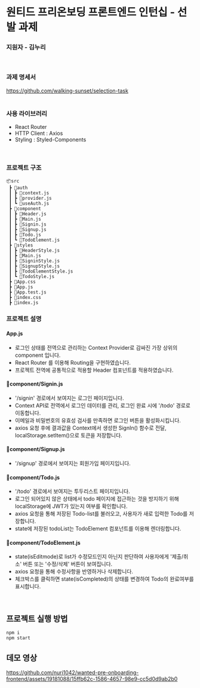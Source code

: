 # 원티드 프리온보딩 프론트엔드 인턴십 - 선발 과제

### 지원자 - 김누리
<br/>

### 과제 명세서
https://github.com/walking-sunset/selection-task
<br />
<br />

### 사용 라이브러리
- React Router
- HTTP Client : Axios
- Styling : Styled-Components
<br/>

### 프로젝트 구조

```
📦src
 ┣ 📂auth
 ┃ ┣ 📜context.js
 ┃ ┣ 📜provider.js
 ┃ ┗ 📜useAuth.js
 ┣ 📂component
 ┃ ┣ 📜Header.js
 ┃ ┣ 📜Main.js
 ┃ ┣ 📜Signin.js
 ┃ ┣ 📜Signup.js
 ┃ ┣ 📜Todo.js
 ┃ ┗ 📜TodoElement.js
 ┣ 📂styles
 ┃ ┣ 📜HeaderStyle.js
 ┃ ┣ 📜Main.js
 ┃ ┣ 📜SigninStyle.js
 ┃ ┣ 📜SignupStyle.js
 ┃ ┣ 📜TodoElementStyle.js
 ┃ ┗ 📜TodoStyle.js
 ┣ 📜App.css
 ┣ 📜App.js
 ┣ 📜App.test.js
 ┣ 📜index.css
 ┣ 📜index.js
```

### 프로젝트 설명

#### App.js
- 로그인 상태를 전역으로 관리하는 Context Provider로 감싸진 가장 상위의 component 입니다.
- React Router 를 이용해 Routing을 구현하였습니다.
- 프로젝트 전역에 공통적으로 적용할 Header 컴포넌트를 적용하였습니다.

#### 📂component/Signin.js
- '/signin' 경로에서 보여지는 로그인 페이지입니다.
- Context API로 전역에서 로그인 데이터를 관리, 로그인 완료 시에 '/todo' 경로로 이동합니다.
- 이메일과 비밀번호의 유효성 검사를 만족하면 로그인 버튼을 활성화시킵니다.
- axios 요청 후에 결과값을 Context에서 생성한 SignIn() 함수로 전달, localStorage.setItem()으로 토큰을 저장합니다.

#### 📂component/Signup.js
- '/signup' 경로에서 보여지는 회원가입 페이지입니다.

#### 📂component/Todo.js
- '/todo' 경로에서 보여지는 투두리스트 페이지입니다.
- 로그인 되어있지 않은 상태에서 todo 페이지에 접근하는 것을 방지하기 위해 localStorage에 JWT가 있는지 여부를 확인합니다.
- axios 요청을 통해 저장된 Todo-list를 불러오고, 사용자가 새로 입력한 Todo를 저장합니다.
- state에 저장된 todoList는 TodoElement 컴포넌트를 이용해 렌더링합니다.

#### 📂component/TodoElement.js
- state(isEditmode)로 list가 수정모드인지 아닌지 판단하여 사용자에게 '제출/취소' 버튼 또는 '수정/삭제' 버튼이 보여집니다.
- axios 요청을 통해 수정사항을 반영하거나 삭제합니다.
- 체크박스를 클릭하면 state(isCompleted)의 상태를 변경하여 Todo의 완료여부를 표시합니다.
<br />

## 프로젝트 실행 방법

```
npm i
npm start
```

  
## 데모 영상


https://github.com/nuri1042/wanted-pre-onboarding-frontend/assets/19181088/15ffb62c-1586-4657-98e9-cc5d0d9ab2b0


